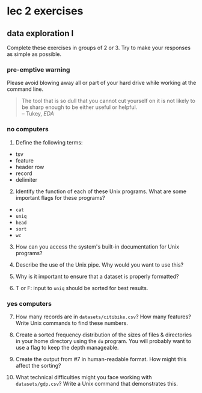 <!-- author: Jason Dolatshahi -->

# lec 2 exercises
## data exploration I

Complete these exercises in groups of 2 or 3. Try to make your responses as
simple as possible.

### pre-emptive warning

Please avoid blowing away all or part of your hard drive while working at the
command line.

> The tool that is so dull that you cannot cut yourself on it is not likely to
> be sharp enough to be either useful or helpful.  
> – Tukey, *EDA*


### no computers

1) Define the following terms:
- tsv
- feature
- header row
- record
- delimiter

2) Identify the function of each of these Unix programs. What are some
important flags for these programs?
- `cat`
- `uniq`
- `head`
- `sort`
- `wc`

3) How can you access the system's built-in documentation for Unix programs?

4) Describe the use of the Unix pipe. Why would you want to use this?

5) Why is it important to ensure that a dataset is properly formatted?

6) T or F: input to `uniq` should be sorted for best results.

### yes computers

7) How many records are in `datasets/citibike.csv`? How many features? Write Unix
commands to find these numbers.

8) Create a sorted frequency distribution of the sizes of files & directories in your home
directory using the `du` program. You will probably want to use a flag to keep
the depth manageable.  

9) Create the output from #7 in human-readable format. How might this affect the sorting?

10) What technical difficulties might you face working with `datasets/gdp.csv`?
Write a Unix command that demonstrates this.
